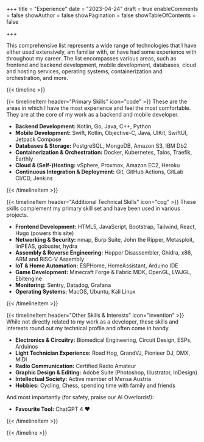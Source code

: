 +++
title = "Experience"
date = "2023-04-24"
draft = true
enableComments = false
showAuthor = false
showPagination = false
showTableOfContents = false

+++

This comprehensive list represents a wide range of technologies that I have either used extensively, am familiar with, or have had some experience with throughout my career. The list encompasses various areas, such as frontend and backend development, mobile development, databases, cloud and hosting services, operating systems, containerization and orchestration, and more.

{{< timeline >}}

{{< timelineItem header="Primary Skills" icon="code" >}}
These are the areas in which I have the most experience and feel the most comfortable. They are at the core of my work as a backend and mobile developer.
  <ul>
    <li><strong>Backend Development:</strong> Kotlin, Go, Java, C++, Python</li>
    <li><strong>Mobile Development:</strong> Swift, Kotlin, Objective-C, Java, UIKit, SwiftUI, Jetpack Compose</li>
    <li><strong>Databases & Storage:</strong> PostgreSQL, MongoDB, Amazon S3, IBM Db2</li>
    <li><strong>Containerization & Orchestration:</strong> Docker, Kubernetes, Talos, Traefik, Earthly</li>
    <li><strong>Cloud & (Self-)Hosting:</strong> vSphere, Proxmox, Amazon EC2, Heroku</li>
    <li><strong>Continuous Integration & Deployment:</strong> Git, GitHub Actions, GitLab CI/CD, Jenkins</li>
  </ul>
{{< /timelineItem >}}

{{< timelineItem header="Additional Technical Skills" icon="cog" >}}
These skills complement my primary skill set and have been used in various projects.
  <ul>
    <li><strong>Frontend Development:</strong> HTML5, JavaScript, Bootstrap, Tailwind, React, Hugo (powers this site)</li>
    <li><strong>Networking & Security:</strong> nmap, Burp Suite, John the Ripper, Metasploit, linPEAS, gobuster, hydra</li>
    <li><strong>Assembly & Reverse Engineering:</strong> Hopper Disassembler, Ghidra, x86, ARM and RISC-V Assembly</li>
    <li><strong>IoT & Home Automation:</strong> ESPHome, HomeAssistant, Arduino IDE</li>
    <li><strong>Game Development:</strong> Minecraft Forge & Fabric MDK, OpenGL, LWJGL, Ebitengine</li>
    <li><strong>Monitoring:</strong> Sentry, Datadog, Grafana</li>
    <li><strong>Operating Systems:</strong> MacOS, Ubuntu, Kali Linux</li>
  </ul>
{{< /timelineItem >}}

{{< timelineItem header="Other Skills & Interests" icon="invention" >}}
While not directly related to my work as a developer, these skills and interests round out my technical profile and often come in handy.
  <ul>
    <li><strong>Electronics & Circuitry:</strong> Biomedical Engineering, Circuit Design, ESPs, Arduinos</li>
    <li><strong>Light Technician Experience:</strong> Road Hog, GrandVJ, Pionieer DJ, DMX, MIDI</li>
    <li><strong>Radio Communication:</strong> Certified Radio Amateur</li>
    <li><strong>Graphic Design & Editing:</strong> Adobe Suite (Photoshop, Illustrator, InDesign)</li>
    <li><strong>Intellectual Society:</strong> Active member of Mensa Austria</li>
    <li><strong>Hobbies:</strong> Cycling, Chess, spending time with family and friends</li>
  </ul>
And most importantly (for safety, praise our AI Overlords!):
  <ul>
    <li><strong>Favourite Tool:</strong> ChatGPT 4 ❤️</li>
  </ul>
{{< /timelineItem >}}

{{< /timeline >}}
